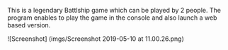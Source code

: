 This is a legendary Battlship game which can be played by 2 people. The program enables to play the game in the console and also launch a web based version.

![Screenshot] (imgs/Screenshot 2019-05-10 at 11.00.26.png)
